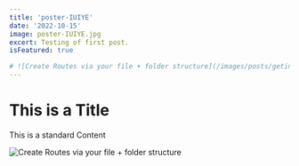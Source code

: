 ```yaml
---
title: 'poster-IUIYE'
date: '2022-10-15'
image: poster-IUIYE.jpg
excert: Testing of first post.
isFeatured: true

# ![Create Routes via your file + folder structure](/images/posts/geting-started/getting-started-nextjs.png)
---
```

# This is a Title
This is a standard Content

![Create Routes via your file + folder structure](poster-IUIYE.jpg)